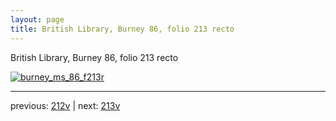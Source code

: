 ```yaml
---
layout: page
title: British Library, Burney 86, folio 213 recto
---
```


British Library, Burney 86, folio 213 recto

[![burney_ms_86_f213r](http://www.homermultitext.org/iipsrv?IIIF=/project/homer/pyramidal/deepzoom/bl/burney86imgs/v1/burney_ms_86_f213r.tif/full/800,/0/default.jpg)](http://www.homermultitext.org/ict2/?urn=urn:cite2:bl:burney86imgs.v1:burney_ms_86_f213r) 

---

previous:  [212v](../212v/) | next: [213v](../213v/)